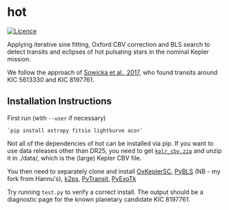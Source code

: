 # hot
[![Licence](http://img.shields.io/badge/license-GPLv3-blue.svg?style=flat)](http://www.gnu.org/licenses/gpl-3.0.html)

Applying iterative sine fitting, Oxford CBV correction and BLS search to detect transits and eclipses of hot pulsating stars in the nominal Kepler mission. 

We follow the approach of [Sowicka et al., 2017](http://adsabs.harvard.edu/abs/2017MNRAS.467.4663S), who found transits around KIC 5613330 and KIC 8197761.

## Installation Instructions

First run (with `--user` if necessary)

	`pip install astropy fitsio lightkurve acor`

Not all of the dependencies of hot can be installed via pip. If you want to use data releases other than DR25, you need to get [`kplr_cbv.zip`](http://archive.stsci.edu/kepler/cbv.html) and unzip it in ./data/, which is the (large) Kepler CBV file.

You then need to separately clone and install [OxKeplerSC](https://github.com/OxES/OxKeplerSC), [PyBLS](https://github.com/benjaminpope/PyBLS) (NB - my fork from Hannu's), [k2ps](https://github.com/hpparvi/k2ps), [PyTransit](https://github.com/hpparvi/PyTransit), [PyExoTk](https://github.com/hpparvi/PyExoTK)

Try running `test.py` to verify a correct install. The output should be a diagnostic page for the known planetary candidate KIC 8197761. 